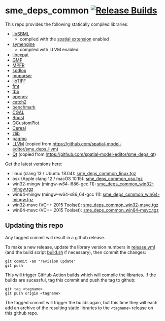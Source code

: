# sme_deps_common [![Release Builds](https://github.com/spatial-model-editor/sme_deps_common/workflows/Release%20Builds/badge.svg)](https://github.com/spatial-model-editor/sme_deps_common/actions?query=workflow)

This repo provides the following statically compiled libraries:

- [libSBML](https://github.com/sbmlteam/libsbml)
  - compiled with the [spatial extension](https://sourceforge.net/p/sbml/code/HEAD/tree/trunk/specifications/sbml-level-3/version-1/spatial/specification/spatial-v1-sbml-l3v1-rel0.95.pdf?format=raw) enabled
- [symengine](https://github.com/symengine/symengine)
  - compiled with LLVM enabled
- [libexpat](https://libexpat.github.io/)
- [GMP](https://gmplib.org)
- [MPFR](https://www.mpfr.org)
- [spdlog](https://github.com/gabime/spdlog)
- [muparser](https://github.com/beltoforion/muparser)
- [libTIFF](http://www.libtiff.org/)
- [fmt](https://fmt.dev/)
- [tbb](https://github.com/intel/tbb)
- [opencv](https://github.com/opencv/opencv)
- [catch2](https://github.com/catchorg/Catch2)
- [benchmark](https://github.com/google/benchmark)
- [CGAL](https://github.com/CGAL/cgal)
- [Boost](https://www.boost.org/)
- [QCustomPlot](https://www.qcustomplot.com)
- [Cereal](https://github.com/USCiLab/cereal)
- [zlib](https://zlib.net/)
- [pagmo](https://github.com/esa/pagmo2)
- [LLVM](https://llvm.org/) (copied from <https://github.com/spatial-model-editor/sme_deps_llvm>)
- [Qt](https://doc.qt.io/) (copied from <https://github.com/spatial-model-editor/sme_deps_qt>)

Get the latest versions here:

- linux (clang 13 / Ubuntu 18.04): [sme_deps_common_linux.tgz](https://github.com/spatial-model-editor/sme_deps_common/releases/latest/download/sme_deps_common_linux.tgz)
- osx (Apple clang 12 / macOS 10.15): [sme_deps_common_osx.tgz](https://github.com/spatial-model-editor/sme_deps_common/releases/latest/download/sme_deps_common_osx.tgz)
- win32-mingw (mingw-w64-i686-gcc 11): [sme_deps_common_win32-mingw.tgz](https://github.com/spatial-model-editor/sme_deps_common/releases/latest/download/sme_deps_common_win32-mingw.tgz)
- win64-mingw (mingw-w64-x86_64-gcc 11): [sme_deps_common_win64-mingw.tgz](https://github.com/spatial-model-editor/sme_deps_common/releases/latest/download/sme_deps_common_win64-mingw.tgz)
- win32-msvc (VC++ 2015 Toolset): [sme_deps_common_win32-msvc.tgz](https://github.com/spatial-model-editor/sme_deps_common/releases/latest/download/sme_deps_common_win32-msvc.tgz)
- win64-msvc (VC++ 2015 Toolset): [sme_deps_common_win64-msvc.tgz](https://github.com/spatial-model-editor/sme_deps_common/releases/latest/download/sme_deps_common_win64-msvc.tgz)

## Updating this repo

Any tagged commit will result in a github release.

To make a new release, update the library version numbers in [release.yml](https://github.com/spatial-model-editor/sme_deps_common/blob/master/.github/workflows/release.yml#L6) (and the build script [build.sh](https://github.com/spatial-model-editor/sme_deps_common/blob/master/build.sh) if necessary), then commit the changes:

```
git commit -am "revision update"
git push
```

This will trigger GitHub Action builds which will compile the libraries. If the builds are sucessful, tag this commit and push the tag to github:

```
git tag <tagname>
git push origin <tagname>
```

The tagged commit will trigger the builds again, but this time they will each add an archive of the resulting static libraries to the `<tagname>` release on this github repo.
